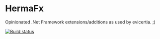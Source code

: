# HermaFx
Opinionated .Net Framework extensions/additions as used by evicertia. ;)

[![Build status](https://ci.appveyor.com/api/projects/status/rq1qacd0i076wgpc/branch/master?svg=true)](https://ci.appveyor.com/project/pruiz/hermafx/branch/master)

